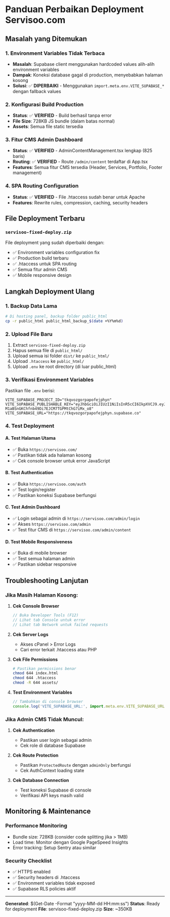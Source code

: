 # Panduan Perbaikan Deployment Servisoo.com

## Masalah yang Ditemukan

### 1. **Environment Variables Tidak Terbaca**
- **Masalah**: Supabase client menggunakan hardcoded values alih-alih environment variables
- **Dampak**: Koneksi database gagal di production, menyebabkan halaman kosong
- **Solusi**: ✅ **DIPERBAIKI** - Menggunakan `import.meta.env.VITE_SUPABASE_*` dengan fallback values

### 2. **Konfigurasi Build Production**
- **Status**: ✅ **VERIFIED** - Build berhasil tanpa error
- **File Size**: 728KB JS bundle (dalam batas normal)
- **Assets**: Semua file static tersedia

### 3. **Fitur CMS Admin Dashboard**
- **Status**: ✅ **VERIFIED** - AdminContentManagement.tsx lengkap (825 baris)
- **Routing**: ✅ **VERIFIED** - Route `/admin/content` terdaftar di App.tsx
- **Features**: Semua fitur CMS tersedia (Header, Services, Portfolio, Footer management)

### 4. **SPA Routing Configuration**
- **Status**: ✅ **VERIFIED** - File .htaccess sudah benar untuk Apache
- **Features**: Rewrite rules, compression, caching, security headers

## File Deployment Terbaru

### `servisoo-fixed-deploy.zip`
File deployment yang sudah diperbaiki dengan:
- ✅ Environment variables configuration fix
- ✅ Production build terbaru
- ✅ .htaccess untuk SPA routing
- ✅ Semua fitur admin CMS
- ✅ Mobile responsive design

## Langkah Deployment Ulang

### 1. Backup Data Lama
```bash
# Di hosting panel, backup folder public_html
cp -r public_html public_html_backup_$(date +%Y%m%d)
```

### 2. Upload File Baru
1. Extract `servisoo-fixed-deploy.zip`
2. Hapus semua file di `public_html/`
3. Upload semua isi folder `dist/` ke `public_html/`
4. Upload `.htaccess` ke `public_html/`
5. Upload `.env` ke root directory (di luar public_html)

### 3. Verifikasi Environment Variables
Pastikan file `.env` berisi:
```env
VITE_SUPABASE_PROJECT_ID="tkqvozgorpapofejphyn"
VITE_SUPABASE_PUBLISHABLE_KEY="eyJhbGciOiJIUzI1NiIsInR5cCI6IkpXVCJ9.eyJpc3MiOiJzdXBhYmFzZSIsInJlZiI6InRrcXZvemdvcnBhcG9mZWpwaHluIiwicm9sZSI6ImFub24iLCJpYXQiOjE3NTYwNzM2OTMsImV4cCI6MjA3MTY0OTY5M30.QYvC-M1aBSnGKChfnb49Di7EJCM7TGPMtChG7iMx_o8"
VITE_SUPABASE_URL="https://tkqvozgorpapofejphyn.supabase.co"
```

### 4. Test Deployment

#### A. Test Halaman Utama
- ✅ Buka `https://servisoo.com/`
- ✅ Pastikan tidak ada halaman kosong
- ✅ Cek console browser untuk error JavaScript

#### B. Test Authentication
- ✅ Buka `https://servisoo.com/auth`
- ✅ Test login/register
- ✅ Pastikan koneksi Supabase berfungsi

#### C. Test Admin Dashboard
- ✅ Login sebagai admin di `https://servisoo.com/admin/login`
- ✅ Akses `https://servisoo.com/admin`
- ✅ Test fitur CMS di `https://servisoo.com/admin/content`

#### D. Test Mobile Responsiveness
- ✅ Buka di mobile browser
- ✅ Test semua halaman admin
- ✅ Pastikan sidebar responsive

## Troubleshooting Lanjutan

### Jika Masih Halaman Kosong:

1. **Cek Console Browser**
   ```javascript
   // Buka Developer Tools (F12)
   // Lihat tab Console untuk error
   // Lihat tab Network untuk failed requests
   ```

2. **Cek Server Logs**
   - Akses cPanel > Error Logs
   - Cari error terkait .htaccess atau PHP

3. **Cek File Permissions**
   ```bash
   # Pastikan permissions benar
   chmod 644 index.html
   chmod 644 .htaccess
   chmod -R 644 assets/
   ```

4. **Test Environment Variables**
   ```javascript
   // Tambahkan di console browser
   console.log('VITE_SUPABASE_URL:', import.meta.env.VITE_SUPABASE_URL);
   ```

### Jika Admin CMS Tidak Muncul:

1. **Cek Authentication**
   - Pastikan user login sebagai admin
   - Cek role di database Supabase

2. **Cek Route Protection**
   - Pastikan `ProtectedRoute` dengan `adminOnly` berfungsi
   - Cek AuthContext loading state

3. **Cek Database Connection**
   - Test koneksi Supabase di console
   - Verifikasi API keys masih valid

## Monitoring & Maintenance

### Performance Monitoring
- Bundle size: 728KB (consider code splitting jika > 1MB)
- Load time: Monitor dengan Google PageSpeed Insights
- Error tracking: Setup Sentry atau similar

### Security Checklist
- ✅ HTTPS enabled
- ✅ Security headers di .htaccess
- ✅ Environment variables tidak exposed
- ✅ Supabase RLS policies aktif

---

**Generated**: $(Get-Date -Format "yyyy-MM-dd HH:mm:ss")
**Status**: Ready for deployment
**File**: servisoo-fixed-deploy.zip
**Size**: ~350KB